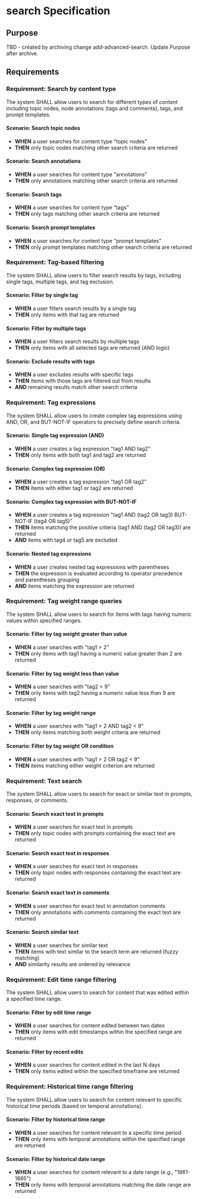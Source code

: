 # search Specification

## Purpose
TBD - created by archiving change add-advanced-search. Update Purpose after archive.
## Requirements
### Requirement: Search by content type
The system SHALL allow users to search for different types of content including topic nodes, node annotations (tags and comments), tags, and prompt templates.

#### Scenario: Search topic nodes
- **WHEN** a user searches for content type "topic nodes"
- **THEN** only topic nodes matching other search criteria are returned

#### Scenario: Search annotations
- **WHEN** a user searches for content type "annotations"
- **THEN** only annotations matching other search criteria are returned

#### Scenario: Search tags
- **WHEN** a user searches for content type "tags"
- **THEN** only tags matching other search criteria are returned

#### Scenario: Search prompt templates
- **WHEN** a user searches for content type "prompt templates"
- **THEN** only prompt templates matching other search criteria are returned

### Requirement: Tag-based filtering
The system SHALL allow users to filter search results by tags, including single tags, multiple tags, and tag exclusion.

#### Scenario: Filter by single tag
- **WHEN** a user filters search results by a single tag
- **THEN** only items with that tag are returned

#### Scenario: Filter by multiple tags
- **WHEN** a user filters search results by multiple tags
- **THEN** only items with all selected tags are returned (AND logic)

#### Scenario: Exclude results with tags
- **WHEN** a user excludes results with specific tags
- **THEN** items with those tags are filtered out from results
- **AND** remaining results match other search criteria

### Requirement: Tag expressions
The system SHALL allow users to create complex tag expressions using AND, OR, and BUT-NOT-IF operators to precisely define search criteria.

#### Scenario: Simple tag expression (AND)
- **WHEN** a user creates a tag expression "tag1 AND tag2"
- **THEN** only items with both tag1 and tag2 are returned

#### Scenario: Complex tag expression (OR)
- **WHEN** a user creates a tag expression "tag1 OR tag2"
- **THEN** items with either tag1 or tag2 are returned

#### Scenario: Complex tag expression with BUT-NOT-IF
- **WHEN** a user creates a tag expression "tag1 AND (tag2 OR tag3) BUT-NOT-IF (tag4 OR tag5)"
- **THEN** items matching the positive criteria (tag1 AND (tag2 OR tag3)) are returned
- **AND** items with tag4 or tag5 are excluded

#### Scenario: Nested tag expressions
- **WHEN** a user creates nested tag expressions with parentheses
- **THEN** the expression is evaluated according to operator precedence and parentheses grouping
- **AND** items matching the expression are returned

### Requirement: Tag weight range queries
The system SHALL allow users to search for items with tags having numeric values within specified ranges.

#### Scenario: Filter by tag weight greater than value
- **WHEN** a user searches with "tag1 > 2"
- **THEN** only items with tag1 having a numeric value greater than 2 are returned

#### Scenario: Filter by tag weight less than value
- **WHEN** a user searches with "tag2 < 9"
- **THEN** only items with tag2 having a numeric value less than 9 are returned

#### Scenario: Filter by tag weight range
- **WHEN** a user searches with "tag1 > 2 AND tag2 < 9"
- **THEN** only items matching both weight criteria are returned

#### Scenario: Filter by tag weight OR condition
- **WHEN** a user searches with "tag1 > 2 OR tag2 < 9"
- **THEN** items matching either weight criterion are returned

### Requirement: Text search
The system SHALL allow users to search for exact or similar text in prompts, responses, or comments.

#### Scenario: Search exact text in prompts
- **WHEN** a user searches for exact text in prompts
- **THEN** only topic nodes with prompts containing the exact text are returned

#### Scenario: Search exact text in responses
- **WHEN** a user searches for exact text in responses
- **THEN** only topic nodes with responses containing the exact text are returned

#### Scenario: Search exact text in comments
- **WHEN** a user searches for exact text in annotation comments
- **THEN** only annotations with comments containing the exact text are returned

#### Scenario: Search similar text
- **WHEN** a user searches for similar text
- **THEN** items with text similar to the search term are returned (fuzzy matching)
- **AND** similarity results are ordered by relevance

### Requirement: Edit time range filtering
The system SHALL allow users to search for content that was edited within a specified time range.

#### Scenario: Filter by edit time range
- **WHEN** a user searches for content edited between two dates
- **THEN** only items with edit timestamps within the specified range are returned

#### Scenario: Filter by recent edits
- **WHEN** a user searches for content edited in the last N days
- **THEN** only items edited within the specified timeframe are returned

### Requirement: Historical time range filtering
The system SHALL allow users to search for content relevant to specific historical time periods (based on temporal annotations).

#### Scenario: Filter by historical time range
- **WHEN** a user searches for content relevant to a specific time period
- **THEN** only items with temporal annotations within the specified range are returned

#### Scenario: Filter by historical date range
- **WHEN** a user searches for content relevant to a date range (e.g., "1861-1865")
- **THEN** only items with temporal annotations matching the date range are returned

